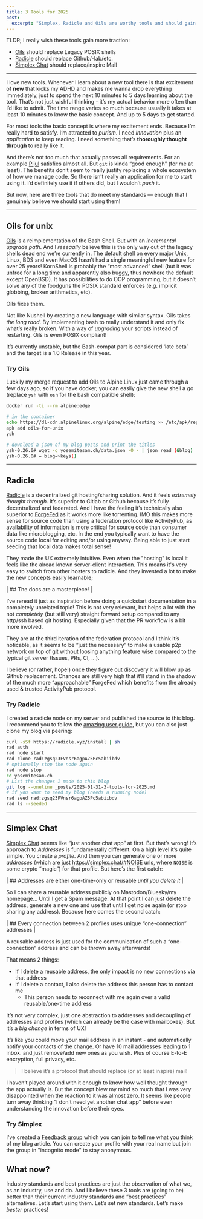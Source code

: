 ```yaml
---
title: 3 Tools for 2025
post:
  excerpt: "Simplex, Radicle and Oils are worthy tools and should gain traction!"
---
```


TLDR; I really wish these tools gain more traction:

- [Oils](#oils-for-unix) should replace Legacy POSIX shells
- [Radicle](#radicle) should replace Github/-lab/etc.
- [Simplex Chat](#simplex-chat) should replace/inspire Mail

---

I love new tools. Whenever I learn about a new tool there is that excitement of **new** that kicks my ADHD and makes me wanna drop everything immediately, just to spend the next 10 minutes to 5 days learning about the tool.
That’s not just wishful thinking - it’s my actual behavior more often than I’d like to admit.
The time range varies so much because usually it takes at least 10 minutes to know the basic concept. And up to 5 days to get started.

For most tools the basic concept is where my excitement ends. Because I’m really hard to satisfy. I’m attracted to *purism*. I need *innovation* plus an *application* to keep reading. I need something that’s **thoroughly thought through** to really like it.

And there’s not too much that actually passes all requirements.
For an example [Pijul](https://pijul.org/) satisfies almost all. But `git` is kinda “good enough” (for me at least). The benefits don’t seem to really justify replacing a whole ecosystem of how we manage code.
So there isn’t really an application for me to start using it. I’d definitely use it if others did, but I wouldn’t *push* it. 

But now, here are three tools that do meet my standards — enough that I genuinely believe we should start using them!

---

## Oils for unix

[Oils](https://oils.pub/) is a reimplementation of the Bash Shell. But with an *incremental upgrade path*. And I *reeeaally* believe this is the only way out of the legacy shells dead end we’re currently in. The default shell on every major Unix, Linux, BDS and even MacOS hasn’t had a single meaningful new feature for over 25 years!
KornShell is probably the “most advanced” shell (but it was unfree for a long time and apparently also buggy, thus nowhere the default except OpenBSD). It has possibilities to do OOP programming, but it doesn’t solve any of the foodguns the POSIX standard enforces (e.g. implicit globbing, broken arithmetics, etc).

Oils fixes them.

Not like Nushell by creating a new language with similar syntax. Oils takes *the long road*. By implementing bash to really understand it and only fix what’s really broken. With a way of *upgrading* your scripts instead of restarting. Oils is even POSIX compliant!

It’s currently unstable, but the Bash-compat part is considered ‘late beta’ and the target is a 1.0 Release in this year.

### Try Oils

Luckily my merge request to add Oils to Alpine Linux just came through a few days ago, so if you have docker, you can easily give the new shell a go (replace `ysh` with `osh` for the bash compatible shell):

```bash
docker run -ti --rm alpine:edge

# in the container
echo https://dl-cdn.alpinelinux.org/alpine/edge/testing >> /etc/apk/repositories
apk add oils-for-unix
ysh

# download a json of my blog posts and print the titles
ysh-0.26.0# wget -q yosemitesam.ch/data.json -O - | json read (&blog)
ysh-0.26.0# = blog=>keys()
```

---

## Radicle

[Radicle](https://radicle.xyz/) is a decentralized git hosting/sharing solution. And it feels *extremely thought through*. It’s superior to Gitlab or Github because it’s fully decentralized and federated. And I have the feeling it’s technically also superior to [ForgeFed](https://forgefed.org/) as it works more like torrenting. IMO this makes more sense for source code than using a federation protocol like ActivityPub, as availability of information is more critical for source code than consumer data like microblogging, etc. In the end you typically want to have the source code local for editing and/or using anyway. Being able to just start seeding that local data makes total sense!

They made the UX extremely intuitive. Even when the "hosting" is local it feels like the alread known server-client interaction. This means it's very easy to switch from other hosters to radicle. And they invested a lot to make the new concepts easily learnable;

| ## The docs are a masterpiece! |

I’ve reread it just as inspiration before doing a quickstart documentation in a completely unrelated topic!
This is not very relevant, but helps a lot with the not *completely* (but still very) straight forward setup compared to any http/ssh based git hosting. Especially given that the PR workflow is a bit more involved.

They are at the third iteration of the federation protocol and I think it’s noticable, as it seems to be “just the necessary” to make a usable p2p network on top of git without loosing anything feature wise compared to the typical git server (Issues, PRs, CI, ...).

I believe (or rather, hope!) once they figure out discovery it will blow up as Github replacement. Chances are still very high that it’ll stand in the shadow of the much more “approachable” ForgeFed which benefits from the already used & trusted ActivityPub protocol.

### Try Radicle

I created a radicle node on my server and published the source to this blog. I recommend you to follow the [amazing user guide](https://radicle.xyz/guides/user), but you can also just clone my blog via peering:

```bash
curl -sSf https://radicle.xyz/install | sh
rad auth
rad node start
rad clone rad:zgsq23FVnsr6agpAZ5Pc5abiibdv
# optionally stop the node again
rad node stop
cd yosemitesam.ch
# List the changes I made to this blog
git log --oneline _posts/2025-01-31-3-tools-for-2025.md
# if you want to seed my blog (needs a running node)
rad seed rad:zgsq23FVnsr6agpAZ5Pc5abiibdv
rad ls --seeded
```

---

## Simplex Chat

[Simplex Chat](https://simplex.chat/) seems like “just another chat app” at first. But that’s wrong!
It’s approach to *Addresses* is fundamentally different.
On a high level it’s quite simple. You create a *profile*. And then you can generate one or more *addresses* (which are just https://simplex.chat/#NOISE urls, where `NOISE` is some crypto “magic”) for that profile. But here’s the first catch:

| ## Addresses are either one-time-only or reusable *until you delete it* |

So I can share a reusable address publicly on Mastodon/Bluesky/my homepage... Until I get a Spam message. At that point I can just delete the address, generate a new one and use that until I get noise again (or stop sharing any address). Because here comes the second catch:

| ## Every connection between 2 profiles uses unique “one-connection” addresses |

A reusable address is just used for the communication of such a “one-connection” address and can be thrown away afterwards!

That means 2 things:
- If I delete a reusable address, the only impact is no new connections via that address
- If I delete a contact, I also delete the address this person has to contact me
  - This person needs to reconnect with me again over a valid reusable/one-time address

It’s not very complex, just one abstraction to addresses and decoupling of addresses and profiles (which can already be the case with mailboxes). But it’s a *big change* in terms of UX!

It’s like you could move your mail address in an instant - and automatically notify your contacts of the change. Or have 10 mail addresses leading to 1 inbox. and just remove/add new ones as you wish.
Plus of course E-to-E encryption, full privacy, etc.

> I believe it’s a protocol that should replace (or at least inspire) mail!

I haven’t played around with it enough to know how well thought through the app actually is. But the concept blew my mind so much that I was very disappointed when the reaction to it was almost zero. It seems like people turn away thinking “I don’t need yet another chat app” before even understanding the innovation before their eyes.

### Try Simplex

I've created a [Feedback group](https://simplex.chat/contact#/?v=2-7&smp=smp%3A%2F%2FSkIkI6EPd2D63F4xFKfHk7I1UGZVNn6k1QWZ5rcyr6w%3D%40smp9.simplex.im%2Fl16_fRr6UQxaOVzx6JxweGbALqL8xHg8%23%2F%3Fv%3D1-3%26dh%3DMCowBQYDK2VuAyEA1n7wBsIkxhSZRLdbdlb8LjMDmlG8jF1BcUVwrYDnXyE%253D%26srv%3Djssqzccmrcws6bhmn77vgmhfjmhwlyr3u7puw4erkyoosywgl67slqqd.onion&data=%7B%22groupLinkId%22%3A%22wtNkpIOKRD1nSWhgXLQ6UA%3D%3D%22%7D) which you can join to tell me what you think of my blog article. You can create your profile with your real name but join the group in "incognito mode" to stay anonymous.

## What now?

Industry standards and best practices are just the observation of what we, as an industry, use and do. And I believe these 3 tools are (going to be) better than their current industry standards and “best practices” alternatives.
Let’s start using them. Let’s set new standards. Let’s make *bester* practices!

